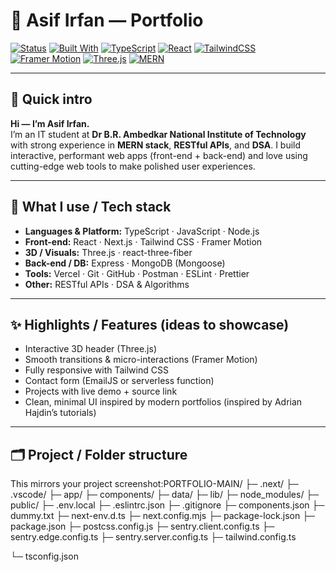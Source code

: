 # 👋 Asif Irfan — Portfolio

[![Status](https://img.shields.io/badge/status-active-success?style=for-the-badge)]()
[![Built With](https://img.shields.io/badge/built%20with-Next.js-000000?style=for-the-badge&logo=next.js&logoColor=white)]()
[![TypeScript](https://img.shields.io/badge/TypeScript-3178C6?style=for-the-badge&logo=typescript&logoColor=white)]()
[![React](https://img.shields.io/badge/React-61DAFB?style=for-the-badge&logo=react&logoColor=black)]()
[![TailwindCSS](https://img.shields.io/badge/Tailwind_CSS-38B2AC?style=for-the-badge&logo=tailwind-css&logoColor=white)]()
[![Framer Motion](https://img.shields.io/badge/Framer_Motion-000000?style=for-the-badge)]()
[![Three.js](https://img.shields.io/badge/Three.js-000000?style=for-the-badge&logo=three.js&logoColor=white)]()
[![MERN](https://img.shields.io/badge/MERN-MongoDB%20%7C%20Express%20%7C%20React%20%7C%20NodeJS-Informational?style=for-the-badge)]()

---

## 🚀 Quick intro

**Hi — I’m Asif Irfan.**  
I’m an IT student at **Dr B.R. Ambedkar National Institute of Technology** with strong experience in **MERN stack**, **RESTful APIs**, and **DSA**. I build interactive, performant web apps (front-end + back-end) and love using cutting-edge web tools to make polished user experiences.

---

## 🔭 What I use / Tech stack

- **Languages & Platform:** TypeScript · JavaScript · Node.js  
- **Front-end:** React · Next.js · Tailwind CSS · Framer Motion  
- **3D / Visuals:** Three.js · react-three-fiber  
- **Back-end / DB:** Express · MongoDB (Mongoose)  
- **Tools:** Vercel · Git · GitHub · Postman · ESLint · Prettier  
- **Other:** RESTful APIs · DSA & Algorithms

---

## ✨ Highlights / Features (ideas to showcase)
- Interactive 3D header (Three.js)  
- Smooth transitions & micro-interactions (Framer Motion)  
- Fully responsive with Tailwind CSS  
- Contact form (EmailJS or serverless function)  
- Projects with live demo + source link  
- Clean, minimal UI inspired by modern portfolios (inspired by Adrian Hajdin’s tutorials)

---

## 🗂️ Project / Folder structure

This mirrors your project screenshot:PORTFOLIO-MAIN/
├─ .next/
├─ .vscode/
├─ app/
├─ components/
├─ data/
├─ lib/
├─ node_modules/
├─ public/
├─ .env.local
├─ .eslintrc.json
├─ .gitignore
├─ components.json
├─ dummy.txt
├─ next-env.d.ts
├─ next.config.mjs
├─ package-lock.json
├─ package.json
├─ postcss.config.js
├─ sentry.client.config.ts
├─ sentry.edge.config.ts
├─ sentry.server.config.ts
├─ tailwind.config.ts

└─ tsconfig.json

